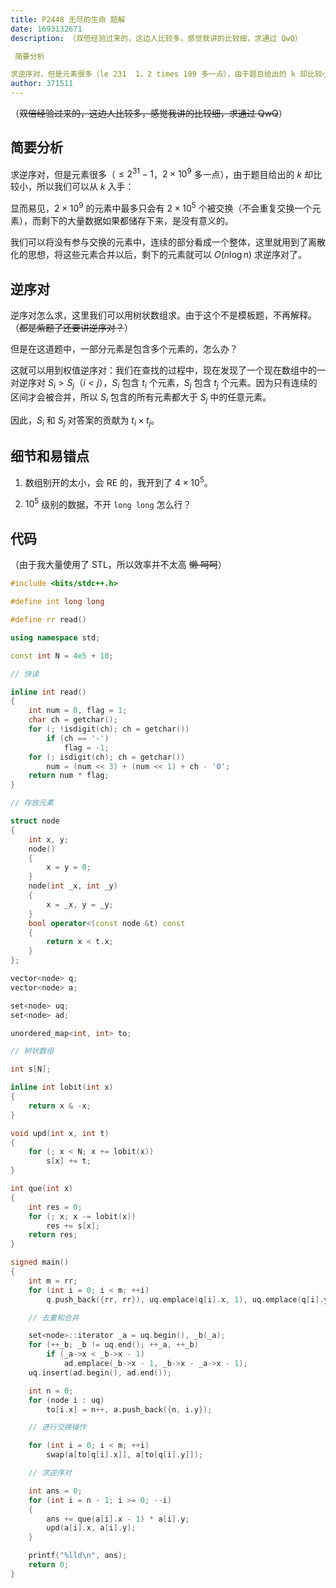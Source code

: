 ```yaml
---
title: P2448 无尽的生命 题解
date: 1693132671
description: （双倍经验过来的，这边人比较多，感觉我讲的比较细，求通过 QwQ）

 简要分析

求逆序对，但是元素很多（le 231  1，2 times 109 多一点），由于题目给出的 k 却比较小，所以我们可以从 k 入
author: 371511
---
```


（~~双倍经验过来的，这边人比较多，感觉我讲的比较细，求通过 QwQ~~）

## 简要分析

求逆序对，但是元素很多（$\le 2^{31} - 1$，$2 \times 10^9$ 多一点），由于题目给出的 $k$ 却比较小，所以我们可以从 $k$ 入手：

显而易见，$2 \times 10^9$ 的元素中最多只会有 $2 \times 10^5$ 个被交换（不会重复交换一个元素），而剩下的大量数据如果都储存下来，是没有意义的。

我们可以将没有参与交换的元素中，连续的部分看成一个整体，这里就用到了离散化的思想，将这些元素合并以后，剩下的元素就可以 $O(n \log n)$ 求逆序对了。

## 逆序对

逆序对怎么求，这里我们可以用树状数组求。由于这个不是模板题，不再解释。（~~都是紫题了还要讲逆序对？~~）

但是在这道题中，一部分元素是包含多个元素的，怎么办？

这就可以用到权值逆序对：我们在查找的过程中，现在发现了一个现在数组中的一对逆序对 $S_i > S_j$（$i < j$），$S_i$ 包含 $t_i$ 个元素，$S_j$ 包含 $t_j$ 个元素。因为只有连续的区间才会被合并，所以 $S_i$ 包含的所有元素都大于 $S_j$ 中的任意元素。

因此，$S_i$ 和 $S_j$ 对答案的贡献为 $t_i \times t_j$。

## 细节和易错点

1. 数组别开的太小，会 RE 的，我开到了 $4 \times 10^5$。

2. $10^5$ 级别的数据，不开 `long long` 怎么行？

## 代码

（由于我大量使用了 STL，所以效率并不太高 ~~懒 呵呵~~）

```cpp
#include <bits/stdc++.h>

#define int long long

#define rr read()

using namespace std;

const int N = 4e5 + 10;

// 快读

inline int read()
{
    int num = 0, flag = 1;
    char ch = getchar();
    for (; !isdigit(ch); ch = getchar())
        if (ch == '-')
            flag = -1;
    for (; isdigit(ch); ch = getchar())
        num = (num << 3) + (num << 1) + ch - '0';
    return num * flag;
}

// 存放元素

struct node
{
    int x, y;
    node()
    {
        x = y = 0;
    }
    node(int _x, int _y)
    {
        x = _x, y = _y;
    }
    bool operator<(const node &t) const
    {
        return x < t.x;
    }
};

vector<node> q;
vector<node> a;

set<node> uq;
set<node> ad;

unordered_map<int, int> to;

// 树状数组

int s[N];

inline int lobit(int x)
{
    return x & -x;
}

void upd(int x, int t)
{
    for (; x < N; x += lobit(x))
        s[x] += t;
}

int que(int x)
{
    int res = 0;
    for (; x; x -= lobit(x))
        res += s[x];
    return res;
}

signed main()
{
    int m = rr;
    for (int i = 0; i < m; ++i)
        q.push_back({rr, rr}), uq.emplace(q[i].x, 1), uq.emplace(q[i].y, 1);

    // 去重和合并

    set<node>::iterator _a = uq.begin(), _b(_a);
    for (++_b; _b != uq.end(); ++_a, ++_b)
        if (_a->x < _b->x - 1)
            ad.emplace(_b->x - 1, _b->x - _a->x - 1);
    uq.insert(ad.begin(), ad.end());

    int n = 0;
    for (node i : uq)
        to[i.x] = n++, a.push_back({n, i.y});

    // 进行交换操作

    for (int i = 0; i < m; ++i)
        swap(a[to[q[i].x]], a[to[q[i].y]]);

    // 求逆序对

    int ans = 0;
    for (int i = n - 1; i >= 0; --i)
    {
        ans += que(a[i].x - 1) * a[i].y;
        upd(a[i].x, a[i].y);
    }

    printf("%lld\n", ans);
    return 0;
}
```
